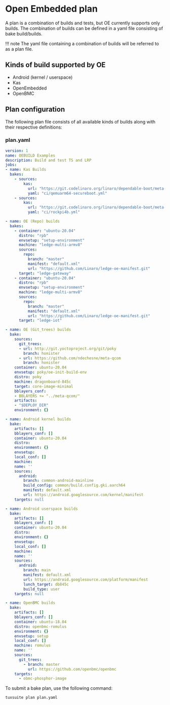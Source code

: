 # Open Embedded plan

A plan is a combination of builds and tests, but OE currently supports only builds.
The combination of builds can be defined in a yaml file consisting of bake build/builds.

!!! note
    The yaml file containing a combination of builds will be referred to as a plan file.

## Kinds of build supported by OE

- Android (kernel / userspace)
- Kas
- OpenEmbedded
- OpenBMC

## Plan configuration

The following plan file consists of all available kinds of builds along with their respective definitions:

### plan.yaml

```yaml
version: 1
name: OEBUILD Examples
description: Build and test TS and LRP
jobs:
- name: Kas Builds
  bakes:
    - sources:
        kas:
          url: "https://git.codelinaro.org/linaro/dependable-boot/meta-ts.git"
          yaml: "ci/qemuarm64-secureboot.yml"
    - sources:
        kas:
          url: "https://git.codelinaro.org/linaro/dependable-boot/meta-ts.git"
          yaml: "ci/rockpi4b.yml"

- name: OE (Repo) builds
  bakes:
    - container: "ubuntu-20.04"
      distro: "rpb"
      envsetup: "setup-environment"
      machine: "ledge-multi-armv8"
      sources:
        repo:
          branch: "master"
          manifest: "default.xml"
          url: "https://github.com/Linaro/ledge-oe-manifest.git"
      target: "ledge-gateway"
    - container: "ubuntu-20.04"
      distro: "rpb"
      envsetup: "setup-environment"
      machine: "ledge-multi-armv8"
      sources:
        repo:
          branch: "master"
          manifest: "default.xml"
          url: "https://github.com/Linaro/ledge-oe-manifest.git"
      target: "ledge-iot"

- name: OE (Git_trees) builds
  bake:
    sources:
      git_trees:
      - url: http://git.yoctoproject.org/git/poky
        branch: honister
      - url: https://github.com/ndechesne/meta-qcom
        branch: honister
    container: ubuntu-20.04
    envsetup: poky/oe-init-build-env
    distro: poky
    machine: dragonboard-845c
    target: core-image-minimal
    bblayers_conf:
    - BBLAYERS += "../meta-qcom/"
    artifacts:
    - "$DEPLOY_DIR"
    environment: {}

- name: Android kernel builds
  bake:
    artifacts: []
    bblayers_conf: []
    container: ubuntu-20.04
    distro:
    environment: {}
    envsetup:
    local_conf: []
    machine:
    name: ''
    sources:
      android:
        branch: common-android-mainline
        build_config: common/build.config.gki.aarch64
        manifest: default.xml
        url: https://android.googlesource.com/kernel/manifest
    targets: null

- name: Android userspace builds
  bake:
    artifacts: []
    bblayers_conf: []
    container: ubuntu-20.04
    distro:
    environment: {}
    envsetup:
    local_conf: []
    machine:
    name: ''
    sources:
      android:
        branch: main
        manifest: default.xml
        url: https://android.googlesource.com/platform/manifest
        lunch_target: db845c
        build_type: user
    targets: null

- name: OpenBMC builds
  bake:
    artifacts: []
    bblayers_conf: []
    container: ubuntu-18.04
    distro: openbmc-romulus
    environment: {}
    envsetup: setup
    local_conf: []
    machine: romulus
    name: ''
    sources:
      git_trees:
        - branch: master
          url: https://github.com/openbmc/openbmc
    targets:
      - obmc-phosphor-image

```

To submit a bake plan, use the following command:

```shell
tuxsuite plan plan.yaml
```
